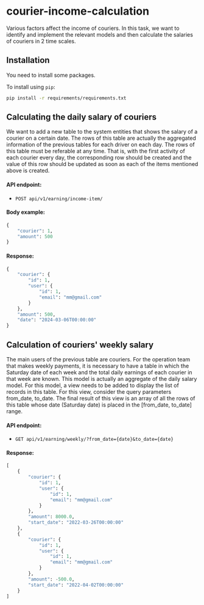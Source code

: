 # courier-income-calculation
Various factors affect the income of couriers. In this task, we want to identify and implement the relevant models and then calculate the salaries of couriers in 2 time scales.

## Installation

You need to install some packages.

To install using ```pip```:

```bash
pip install -r requirements/requirements.txt
```

## Calculating the daily salary of couriers
We want to add a new table to the system entities that shows the salary of a courier on a certain date. The rows of this table are actually the aggregated information of the previous tables for each driver on each day. The rows of this table must be referable at any time. That is, with the first activity of each courier every day, the corresponding row should be created and the value of this row should be updated as soon as each of the items mentioned above is created.

#### API endpoint:
* ``POST api/v1/earning/income-item/``

#### Body example:
``` python
{
    "courier": 1,
    "amount": 500
}
```

#### Response:
``` python
{
    "courier": {
        "id": 1,
        "user": {
            "id": 1,
            "email": "mm@gmail.com"
        }
    },
    "amount": 500,
    "date": "2024-03-06T00:00:00"
}
```

## Calculation of couriers' weekly salary
The main users of the previous table are couriers. For the operation team that makes weekly payments, it is necessary to have a table in which the Saturday date of each week and the total daily earnings of each courier in that week are known. This model is actually an aggregate of the daily salary model.
For this model, a view needs to be added to display the list of records in this table. For this view, consider the query parameters from_date, to_date. The final result of this view is an array of all the rows of this table whose date (Saturday date) is placed in the [from_date, to_date] range.

#### API endpoint:
* ``GET api/v1/earning/weekly/?from_date={date}&to_date={date}``

#### Response:
``` python
[
    {
        "courier": {
            "id": 1,
            "user": {
                "id": 1,
                "email": "mm@gmail.com"
            }
        },
        "amount": 8000.0,
        "start_date": "2022-03-26T00:00:00"
    },
    {
        "courier": {
            "id": 1,
            "user": {
                "id": 1,
                "email": "mm@gmail.com"
            }
        },
        "amount": -500.0,
        "start_date": "2022-04-02T00:00:00"
    }
]
```